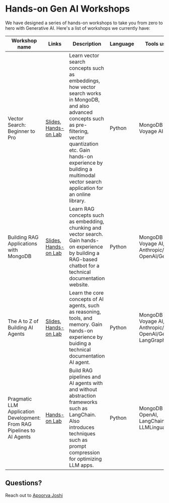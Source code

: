 # Hands-on Gen AI Workshops

We have designed a series of hands-on workshops to take you from zero to hero with Generative AI. Here's a list of workshops we currently have:

|Workshop name | Links | Description | Language | Tools used |
|------------|-------------|----------------|-------------|-------------|
| Vector Search: Beginner to Pro | [Slides](https://docs.google.com/presentation/d/e/2PACX-1vR4lPTcr2ZXPTkQLPq3HtTn4vSLG4VrFD3jkOjXmEDrrvyLEElTaz-6JC5KZN4__VJZ2h13aTabGXhG/pub), [Hands-on Lab](https://mongodb-developer.github.io/vector-search-lab/) | Learn vector search concepts such as embeddings, how vector search works in MongoDB, and also advanced concepts such as pre-filtering, vector quantization etc. Gain hands-on experience by building a multimodal vector search application for an online library. | Python | MongoDB Atlas, Voyage AI|
| Building RAG Applications with MongoDB | [Slides](https://docs.google.com/presentation/d/e/2PACX-1vSN_7zZTqpXSmtUyDalox2kAoealuO4V_aVGqLuTuDKa3I3aJ9nQUdViQKasBNnu2zQVOpT5cubnyFd/pub), [Hands-on Lab](https://mongodb-developer.github.io/ai-rag-lab/) | Learn RAG concepts such as embedding, chunking and vector search. Gain hands-on experience by building a RAG-based chatbot for a technical documentation website. | Python | MongoDB Atlas, Voyage AI, Anthropic/Azure OpenAI/Gemini |
| The A to Z of Building AI Agents | [Slides](https://docs.google.com/presentation/d/e/2PACX-1vRMH-7DLejrxrEgrReZTy4p9sKzN35uTaiDRZ8JAM9xtyLFz-utjJzk97FG8mGI96VEuLPnLZWzq10Q/pub), [Hands-on Lab](https://mongodb-developer.github.io/ai-agents-lab/) | Learn the core concepts of AI agents, such as reasoning, tools, and memory. Gain hands-on experience by buiding a technical documentation AI agent. | Python | MongoDB Atlas, Voyage AI, Anthropic/Azure OpenAI/Gemini, LangGraph |
| Pragmatic LLM Application Development: From RAG Pipelines to AI Agents | [Hands-on Lab](https://github.com/mongodb-developer/GenAI-Showcase/blob/main/notebooks/workshops/Pragmatic_LLM_Application_Introduction_From_RAG_to_Agents_with_MongoDB.ipynb) | Build RAG pipelines and AI agents with and without abstraction frameworks such as LangChain. Also introduces techniques such as prompt compression for optimizing LLM apps. | Python | MongoDB Atlas, OpenAI, LangChain, LLMLingua |

## Questions?

Reach out to [Apoorva Joshi](https://github.com/ajosh0504)

